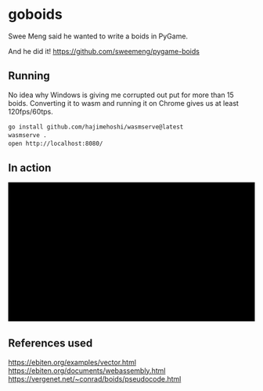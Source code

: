 # goboids

Swee Meng said he wanted to write a boids in PyGame.

And he did it! https://github.com/sweemeng/pygame-boids

## Running

No idea why Windows is giving me corrupted out put for more than 15 boids. Converting it to wasm and running it on
Chrome gives us at least 120fps/60tps.

```bash
go install github.com/hajimehoshi/wasmserve@latest
wasmserve .
open http://localhost:8080/
```

## In action

![](goboids.gif)

## References used

https://ebiten.org/examples/vector.html
https://ebiten.org/documents/webassembly.html
https://vergenet.net/~conrad/boids/pseudocode.html